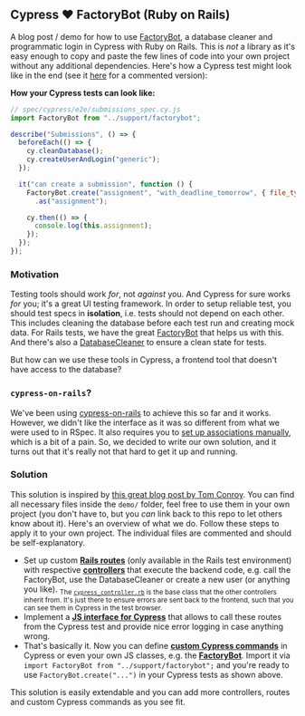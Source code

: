 ## Cypress ❤ FactoryBot (Ruby on Rails)

A blog post / demo for how to use [FactoryBot](https://github.com/thoughtbot/factory_bot), a database cleaner and programmatic login in Cypress with Ruby on Rails. This is _not_ a library as it's easy enough to copy and paste the few lines of code into your own project without any additional dependencies. Here's how a Cypress test might look like in the end (see it [here](./demo/spec/cypress/e2e/submissions_spec.cy.js) for a commented version):


**How your Cypress tests can look like:**
```js
// spec/cypress/e2e/submissions_spec.cy.js
import FactoryBot from "../support/factorybot";

describe("Submissions", () => {
  beforeEach(() => {
    cy.cleanDatabase();
    cy.createUserAndLogin("generic");
  });

  it("can create a submission", function () {
    FactoryBot.create("assignment", "with_deadline_tomorrow", { file_type: ".pdf", size_max: 10 })
      .as("assignment");

    cy.then(() => {
      console.log(this.assignment);
    });
  });
});
```


### Motivation
Testing tools should work _for_, not _against_ you. And Cypress for sure works _for_ you; it's a great UI testing framework. In order to setup reliable test, you should test specs in **isolation**, i.e. tests should not depend on each other. This includes cleaning the database before each test run and creating mock data. For Rails tests, we have the great [FactoryBot](https://github.com/thoughtbot/factory_bot?tab=readme-ov-file) that helps us with this. And there's also a [DatabaseCleaner](https://github.com/DatabaseCleaner/database_cleaner) to ensure a clean state for tests.

But how can we use these tools in Cypress, a frontend tool that doesn't have access to the database?


### `cypress-on-rails`?

We've been using [cypress-on-rails](https://github.com/shakacode/cypress-on-rails) to achieve this so far and it works. However, we didn't like the interface as it was so different from what we were used to in RSpec. It also requires you to [set up associations manually](https://github.com/shakacode/cypress-on-rails/blob/master/docs/factory_bot_associations.md), which is a bit of a pain. So, we decided to write our own solution, and it turns out that it's really not that hard to get it up and running.


### Solution

This solution is inspired by [this great blog post by Tom Conroy](https://tbconroy.com/2018/04/07/creating-data-with-factorybot-for-rails-cypress-tests/). You can find all necessary files inside the `demo/` folder, feel free to use them in your own project (you don't have to, but you _can_ link back to this repo to let others know about it). Here's an overview of what we do. Follow these steps to apply it to your own project. The individual files are commented and should be self-explanatory.

- Set up custom [**Rails routes**](./demo/config/routes.rb) (only available in the Rails test environment) with respective [**controllers**](./demo/app/controllers/) that execute the backend code, e.g. call the FactoryBot, use the DatabaseCleaner or create a new user (or anything you like). <sub>The [`cypress_controller.rb`](demo/app/controllers/cypress/cypress_controller.rb) is the base class that the other controllers inherit from. It's just there to ensure errors are sent back to the frontend, such that you can see them in Cypress in the test browser.</sub>
- Implement a [**JS interface for Cypress**](./demo/spec/cypress/support/backend_caller.js) that allows to call these routes from the Cypress test and provide nice error logging in case anything wrong.
- That's basically it. Now you can define [**custom Cypress commands**](./demo/spec/cypress/support/commands.js) in Cypress or even your own JS classes, e.g. the [**FactoryBot**](./demo/spec/cypress/support/factorybot.js). Import it via `import FactoryBot from "../support/factorybot";` and you're ready to use `FactoryBot.create("...")` in your Cypress tests as shown above.

This solution is easily extendable and you can add more controllers, routes and custom Cypress commands as you see fit.
